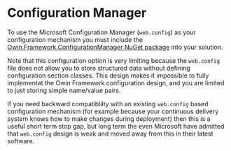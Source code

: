 ﻿# Configuration Manager

To use the Microsoft Configuration Manager (`web.config`) as your configuration 
mechanism you must include the [Owin.Framework.ConfigurationManager NuGet package](/content/project/owinframework.configuration.configurationmanager/landing) 
into your solution.

Note that this configuration option is very limiting because the `web.config` file
does not allow you to store structured data without defining configuration section
classes. This design makes it impossible to fully implementat the Owin Framework 
configuration design, and you are limited to just storing simple name/value pairs.

If you need backward compatiblilty with an existing `web.config` based configuration
mechanism (for example because your continuous delivery system knows how to make changes
during deployment) then this is a useful short term stop gap, but long term the
even Microsoft have admitted that `web.config` design is weak and moved away from this
in their latest software.
